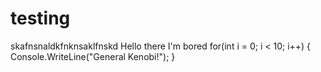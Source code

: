 # testing
skafnsnaldkfnknsaklfnskd
Hello there I'm bored
for(int i = 0; i < 10; i++)
{
  Console.WriteLine("General Kenobi!");
}
